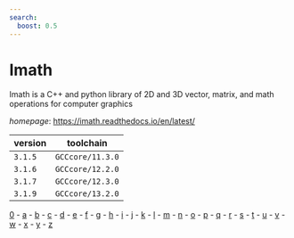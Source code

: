 ```yaml
---
search:
  boost: 0.5
---
```

# Imath

Imath is a C++ and python library of 2D and 3D vector, matrix, and math operations for computer graphics

*homepage*: <https://imath.readthedocs.io/en/latest/>

version | toolchain
--------|----------
``3.1.5`` | ``GCCcore/11.3.0``
``3.1.6`` | ``GCCcore/12.2.0``
``3.1.7`` | ``GCCcore/12.3.0``
``3.1.9`` | ``GCCcore/13.2.0``

[0](../0/index.md) - [a](../a/index.md) - [b](../b/index.md) - [c](../c/index.md) - [d](../d/index.md) - [e](../e/index.md) - [f](../f/index.md) - [g](../g/index.md) - [h](../h/index.md) - [i](../i/index.md) - [j](../j/index.md) - [k](../k/index.md) - [l](../l/index.md) - [m](../m/index.md) - [n](../n/index.md) - [o](../o/index.md) - [p](../p/index.md) - [q](../q/index.md) - [r](../r/index.md) - [s](../s/index.md) - [t](../t/index.md) - [u](../u/index.md) - [v](../v/index.md) - [w](../w/index.md) - [x](../x/index.md) - [y](../y/index.md) - [z](../z/index.md)

